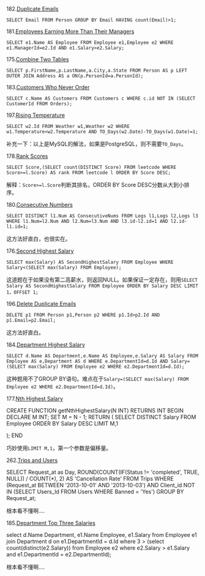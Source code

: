182.[Duplicate Emails](https://leetcode.com/problems/duplicate-emails/#/description) 

`SELECT Email FROM Person GROUP BY Email HAVING count(Email)>1;`

181.[Employees Earning More Than Their Managers](https://leetcode.com/problems/employees-earning-more-than-their-managers/#/description)

`SELECT e1.Name AS Employee FROM Employee e1,Employee e2 WHERE e1.ManagerId=e2.Id AND e1.Salary>e2.Salary;`

175.[Combine Two Tables](https://leetcode.com/problems/combine-two-tables/#/description)

`SELECT p.FirstName,p.LastName,a.City,a.State FROM Person AS p LEFT OUTER JOIN Address AS a ON(p.PersonId=a.PersonId);`

183.[Customers Who Never Order](https://leetcode.com/problems/customers-who-never-order/#/description)

`SELECT c.Name AS Customers FROM Customers c WHERE c.id NOT IN (SELECT CustomerId FROM Orders);`

197.[Rising Temperature](https://leetcode.com/problems/rising-temperature/#/description)

`SELECT w2.Id FROM Weather w1,Weather w2 WHERE w1.Temperature<w2.Temperature AND TO_Days(w2.Date)-TO_Days(w1.Date)=1;`

补充一下：以上是MySQL的解法，如果是PostgreSQL，则不需要`TO_Days`。

178.[Rank Scores](https://leetcode.com/problems/rank-scores/#/description)

`SELECT Score,(SELECT count(DISTINCT Score) FROM leetcode WHERE Score>=l.Score) AS rank FROM leetcode l ORDER BY Score DESC;`

解释：`Score>=l.Score`判断其排名，ORDER BY Score DESC分数从大到小排序。

180.[Consecutive Numbers](https://leetcode.com/problems/consecutive-numbers/#/description)

`SELECT DISTINCT l1.Num AS ConsecutiveNums FROM Logs l1,Logs l2,Logs l3 WHERE l1.Num=l2.Num AND l2.Num=l3.Num AND l3.id-l2.id=1 AND l2.id-l1.id=1;`

这方法好直白，也很实在。

176.[Second Highest Salary](https://leetcode.com/problems/second-highest-salary/#/description)

`SELECT max(Salary) AS SecondHighestSalary FROM Employee WHERE Salary<(SELECT max(Salary) FROM Employee);`

这道题在于如果没有第二高薪水，则返回NULL。如果保证一定存在，则用`SELECT Salary AS SecondHighestSalary FROM Employee ORDER BY Salary DESC LIMIT 1，OFFSET 1;`

196.[Delete Duplicate Emails](https://leetcode.com/problems/delete-duplicate-emails/#/description)

`DELETE p1 FROM Person p1,Person p2 WHERE p1.Id>p2.Id AND p1.Email=p2.Email;`

这方法好直白。

184.[Department Highest Salary](https://leetcode.com/problems/department-highest-salary/#/description)

`SELECT d.Name AS Department,e.Name AS Employee,e.Salary AS Salary FROM Employee AS e,Department AS d WHERE e.DepartmentId=d.Id AND Salary=(SELECT max(Salary) FROM Employee e2 WHERE e2.DepartmentId=d.Id);`

这种题用不了GROUP BY语句。难点在于`Salary=(SELECT max(Salary) FROM Employee e2 WHERE e2.DepartmentId=d.Id)`。

177.[Nth Highest Salary](https://leetcode.com/problems/nth-highest-salary/#/description)

CREATE FUNCTION getNthHighestSalary(N INT) RETURNS INT
BEGIN
  DECLARE M INT;
  SET M = N - 1;
  RETURN (
      SELECT DISTINCT Salary FROM Employee ORDER BY Salary DESC LIMIT M,1
      
  );
END

巧妙使用`LIMIT M,1`，第一个参数是偏移量。

262.[Trips and Users](https://leetcode.com/problems/trips-and-users/#/description)

SELECT Request_at as Day,
       ROUND(COUNT(IF(Status != 'completed', TRUE, NULL)) / COUNT(*), 2) AS 'Cancellation Rate'
FROM Trips
WHERE (Request_at BETWEEN '2013-10-01' AND '2013-10-03')
      AND Client_id NOT IN (SELECT Users_Id FROM Users WHERE Banned = 'Yes')
GROUP BY Request_at;

根本看不懂啊....

185.[Department Top Three Salaries](https://leetcode.com/problems/department-top-three-salaries/#/description)

select d.Name Department, e1.Name Employee, e1.Salary
from Employee e1 
join Department d
on e1.DepartmentId = d.Id
where 3 > (select count(distinct(e2.Salary)) from Employee e2 where e2.Salary > e1.Salary and e1.DepartmentId = e2.DepartmentId);

根本看不懂啊....
























